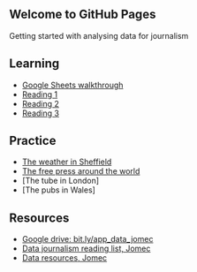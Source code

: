 ## Welcome to GitHub Pages

Getting started with analysing data for journalism

## Learning

- [Google Sheets walkthrough](https://aodhanlutetiae.github.io/dj/sheets)
- [Reading 1](https://aodhanlutetiae.github.io/dj/reading1)
- [Reading 2](https://aodhanlutetiae.github.io/dj/reading2)
- [Reading 3](https://aodhanlutetiae.github.io/dj/reading3)

## Practice

- [The weather in Sheffield](https://forms.gle/vE7qyvDxMPbysyo88)
- [The free press around the world](https://forms.gle/1K3vwKRC9FR5JZdS8)
- [The tube in London]
- [The pubs in Wales]

## Resources

- [Google drive: bit.ly/app_data_jomec](https://bit.ly/app_data_jomec)
- [Data journalism reading list, Jomec](https://dj-reading.readthedocs.io/en/latest/#)
- [Data resources, Jomec](https://aodhanlutetiae.github.io/j_book/intro.html)
